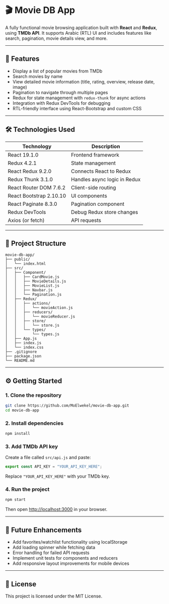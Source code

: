 
# 🎬 Movie DB App

A fully functional movie browsing application built with **React** and **Redux**, using **TMDb API**. It supports Arabic (RTL) UI and includes features like search, pagination, movie details view, and more.

---

## 🚀 Features

- Display a list of popular movies from TMDb
- Search movies by name
- View detailed movie information (title, rating, overview, release date, image)
- Pagination to navigate through multiple pages
- Redux for state management with `redux-thunk` for async actions
- Integration with Redux DevTools for debugging
- RTL-friendly interface using React-Bootstrap and custom CSS

---

## 🛠️ Technologies Used

| Technology              | Description                          |
|------------------------|--------------------------------------|
| React 19.1.0           | Frontend framework                   |
| Redux 4.2.1            | State management                    |
| React Redux 9.2.0      | Connects React to Redux              |
| Redux Thunk 3.1.0      | Handles async logic in Redux         |
| React Router DOM 7.6.2 | Client-side routing                  |
| React Bootstrap 2.10.10| UI components                        |
| React Paginate 8.3.0   | Pagination component                 |
| Redux DevTools         | Debug Redux store changes            |
| Axios (or fetch)       | API requests                         |

---

## 📁 Project Structure

```
movie-db-app/
├── public/
│   └── index.html
├── src/
│   ├── Component/
│   │   ├── CardMovie.js
│   │   ├── MovieDetails.js
│   │   ├── MovieList.js
│   │   ├── Navbar.js
│   │   └── Pagination.js
│   ├── Redux/
│   │   ├── actions/
│   │   │   └── movieAction.js
│   │   ├── reducers/
│   │   │   └── movieReducer.js
│   │   ├── store/
│   │   │   └── store.js
│   │   └── types/
│   │       └── types.js
│   ├── App.js
│   ├── index.js
│   └── index.css
├── .gitignore
├── package.json
└── README.md

```

---

## ⚙️ Getting Started

### 1. Clone the repository

```bash
git clone https://github.com/MoElwekel/movie-db-app.git
cd movie-db-app
```

### 2. Install dependencies

```bash
npm install
```

### 3. Add TMDb API key

Create a file called `src/api.js` and paste:

```js
export const API_KEY = "YOUR_API_KEY_HERE";
```

Replace `"YOUR_API_KEY_HERE"` with your TMDb key.

### 4. Run the project

```bash
npm start
```

Then open [http://localhost:3000](http://localhost:3000) in your browser.

---

## 🔧 Future Enhancements

- Add favorites/watchlist functionality using localStorage
- Add loading spinner while fetching data
- Error handling for failed API requests
- Implement unit tests for components and reducers
- Add responsive layout improvements for mobile devices

---

## 📄 License
This project is licensed under the MIT License.

